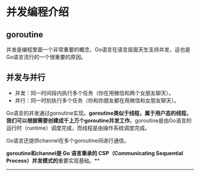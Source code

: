 # 并发编程介绍

## goroutine

并发是编程里面一个非常重要的概念，Go语言在语言层面天生支持并发，这也是Go语言流行的一个很重要的原因。

## 并发与并行
* 并发：同一时间段内执行多个任务（你在用微信和两个女朋友聊天）。
* 并行：同一时刻执行多个任务（你和你朋友都在用微信和女朋友聊天）。

Go语言的并发通过goroutine实现。**goroutine类似于线程，属于用户态的线程，我们可以根据需要创建成千上万个goroutine并发工作**。goroutine是由Go语言的运行时（runtime）调度完成，而线程是由操作系统调度完成。

Go语言还提供channel在多个goroutine间进行通信。

**goroutine和channel是 Go 语言秉承的 CSP（Communicating Sequential Process）并发模式的**重要实现基础。**


---
